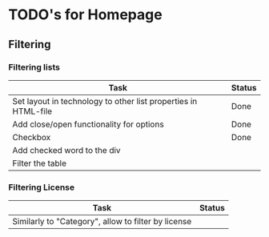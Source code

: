 # TODO's for Homepage

## Filtering

### Filtering lists

| Task                                                            | Status |
|-----------------------------------------------------------------|--------|
| Set layout in technology to other list properties in HTML-file  | Done   |
| Add close/open functionality for options                        | Done   |
| Checkbox                                                        | Done   |
| Add checked word to the div                                     |        |
| Filter the table                                                |        |

### Filtering License

| Task                                                  | Status |
|-------------------------------------------------------|--------|
| Similarly to "Category", allow to filter by license   |        |